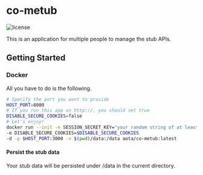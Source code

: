 # **co-metub**

![license](https://img.shields.io/github/license/solaoi/co-metub)

This is an application for multiple people to manage the stub APIs.

## Getting Started

### Docker

All you have to do is the following.

```sh
# Specify the port you want to provide
HOST_PORT=8080
# If you run this app on http://, you should set true
DISABLE_SECURE_COOKIES=false
# Let's enjoy!
docker run --init -e SESSION_SECRET_KEY="your random string of at least 32 bytes" \
-e DISABLE_SECURE_COOKIES=$DISABLE_SECURE_COOKIES
-d -p $HOST_PORT:3000 -v $(pwd)/data:/data aota/co-metub:latest
```

#### Persist the stub data

Your stub data will be persisted under /data in the current directory.
